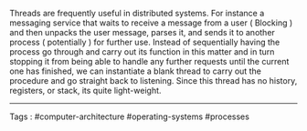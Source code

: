 Threads are frequently useful in distributed systems. For instance a messaging service that waits to receive a message from a user ( Blocking ) and then unpacks the user message, parses it, and sends it to another process ( potentially ) for further use. Instead of sequentially having the process go through and carry out its function in this matter and in turn stopping it from being able to handle any further requests until the current one has finished, we can instantiate a blank thread to carry out the procedure and go straight back to listening. Since this thread has no history, registers, or stack, its quite light-weight. 
___
Tags : #computer-architecture #operating-systems #processes